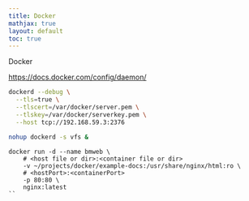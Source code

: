 ```yaml
---
title: Docker
mathjax: true
layout: default
toc: true
---
```


Docker




https://docs.docker.com/config/daemon/

```bash
dockerd --debug \
  --tls=true \
  --tlscert=/var/docker/server.pem \
  --tlskey=/var/docker/serverkey.pem \
  --host tcp://192.168.59.3:2376

nohup dockerd -s vfs &

```


```
docker run -d --name bmweb \
    # <host file or dir>:<container file or dir>
    -v ~/projects/docker/example-docs:/usr/share/nginx/html:ro \
    # <hostPort>:<containerPort>
    -p 80:80 \
    nginx:latest
``